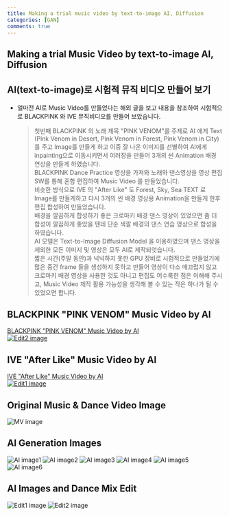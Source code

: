 ```yaml
---
title: Making a trial music video by text-to-image AI, Diffusion
categories: [GAN]
comments: true
---
```


## Making a trial Music Video by text-to-image AI, Diffusion 
## AI(text-to-image)로 시험적 뮤직 비디오 만들어 보기 

* 얼마전 AI로 Music Video를 만들었다는 해외 글을 보고 내용을 참조하여 시험적으로 BLACKPINK 와 IVE 뮤직비디오를 만들어 보았습니다.  
  > 첫번째 BLACKPINK 의 노래 제목 "PINK VENOM"를 주제로 AI 에게 Text (Pink Venom in Desert, Pink Venom in Forest, Pink Venom in City)를 주고 Image를 만들게 하고
  > 이중 잘 나온 이미지를 선별하여 AI에게 inpainting으로 이동시키면서 여러장을 만들어 3개의 씬 Animation 배경 연상을 만들게 하였습니다.  
  > BLACKPINK Dance Practice 영상을 가져와 노래와 댄스영상을 영상 편집 SW를 통해 혼합 편집하여 Music Video 를 만들었습니다.  
  > 비슷한 방식으로 IVE 의 "After Like" 도 Forest, Sky, Sea TEXT 로 Image를 만들게하고 다시 3개의 씬 배경 영상용 Animation을 만들게 한후 편집 합성하여 만들었습니다.  
  > 배경을 깔끔하게 합성하기 좋은 크로마키 배경 댄스 영상이 있었으면 좀 더 합성이 깔끔하게 좋았을 텐데 단순 색깔 배경의 댄스 연습 영상으로 합성을 하였습니다.  
  > AI 모델은 Text-to-Image Diffusion Model 을 이용하였으며 댄스 영상을 제외한 모든 이미지 및 영상은 모두 AI로 제작되엇습니다.  
  > 짧은 시간(주말 동안)과 넉넉하지 못한 GPU 장비로 시험적으로 만들었기에 많은 중간 frame 들을 생성하지 못하고 만들어 영상이 다소 매끄럽지 않고  
  > 크로마키 배경 영상을 사용한 것도 아니고 편집도 어수룩한 점은 이해해 주시고, 
  > Music Video 제작 활용 가능성을 생각해 볼 수 있는 작은 하나가 될 수 있었으면 합니다.    
  >   

## BLACKPINK "PINK VENOM" Music Video by AI
<a href="https://www.youtube.com/watch?v=0vOynlQO3wg">BLACKPINK "PINK VENOM" Music Video by AI <br>![Edit2 image](/images/edit_pink1_720.png)</a>

## IVE "After Like" Music Video by AI
<a href="https://youtu.be/D33erRt9mh0">IVE "After Like" Music Video by AI <br>![Edit1 image](/images/edit_ive1_720.png)</a>

## Original Music & Dance Video Image  
![MV image](/images/dance_practice.png)

## AI Generation Images 
![AI image1](/images/pinkvenom1_720.png)
![AI image2](/images/pinkvenom2_720.png)
![AI image3](/images/pinkvenom3_720.png)
![AI image4](/images/forest1_720.png)
![AI image5](/images/cloud1_720.png)
![AI image6](/images/sea_720.png)

## AI Images and Dance Mix Edit  
![Edit1 image](/images/edit_ive1_720.png)
![Edit2 image](/images/edit_pink1_720.png)



